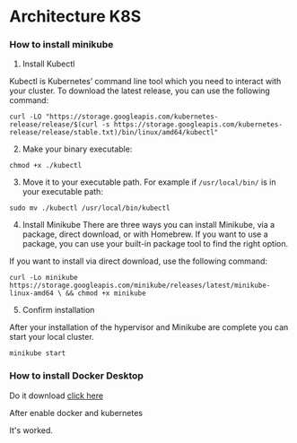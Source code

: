 # Architecture K8S

### How to install minikube

1. Install Kubectl

Kubectl is Kubernetes’ command line tool which you need to interact with your cluster. To download the latest release, you can use the following command:

`curl -LO "https://storage.googleapis.com/kubernetes-release/release/$(curl -s https://storage.googleapis.com/kubernetes-release/release/stable.txt)/bin/linux/amd64/kubectl"`

2. Make your binary executable:

`chmod +x ./kubectl`

3. Move it to your executable path. For example if `/usr/local/bin/` is in your executable path:

`sudo mv ./kubectl /usr/local/bin/kubectl`

4. Install Minikube
There are three ways you can install Minikube, via a package, direct download, or with Homebrew. If you want to use a package, you can use your built-in package tool to find the right option.

If you want to install via direct download, use the following command:

`curl -Lo minikube https://storage.googleapis.com/minikube/releases/latest/minikube-linux-amd64 \ && chmod +x minikube`

5. Confirm installation

After your installation of the hypervisor and Minikube are complete you can start your local cluster.

`minikube start `


### How to install Docker Desktop

Do it download [click here](https://docs.docker.com/desktop/windows/install/)

After enable docker and kubernetes

It's worked.